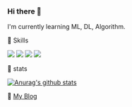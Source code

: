 ### Hi there 👋

I'm currently learning ML, DL, Algorithm.

  
🌱 Skills   

<img src="https://img.shields.io/badge/Python-3766AB?style=flat-square&logo=Python&logoColor=white"/></a>
<img src="https://img.shields.io/badge/R-2650AC?style=flat-square&logo=R&logoColor=white"/></a>
<img src="https://img.shields.io/badge/MySQL-3770AA?style=flat-square&logo=MySQL&logoColor=white"/></a>
<img src="https://img.shields.io/badge/MySQL-3770AA?style=flat-square&logo=Tensorflow&logoColor=white"/></a>

  
🌱 stats

   [![Anurag's github stats](https://github-readme-stats.vercel.app/api?username=parkseonga)](https://github.com/anuraghazra/github-readme-stats)
	
  
🌱 [My Blog](https://ssung-22.tistory.com/)

